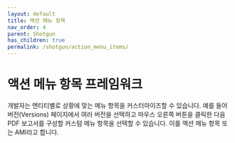 ```yaml
---
layout: default
title: 액션 메뉴 항목
nav_order: 4
parent: Shotgun
has_children: true
permalink: /shotgun/action_menu_items/
---
```


# 액션 메뉴 항목 프레임워크

개발자는 엔티티별로 상황에 맞는 메뉴 항목을 커스터마이즈할 수 있습니다. 예를 들어 버전(Versions) 페이지에서 여러 버전을 선택하고 마우스 오른쪽 버튼을 클릭한 다음 PDF 보고서를 구성할 커스텀 메뉴 항목을 선택할 수 있습니다. 이를 액션 메뉴 항목 또는 AMI라고 합니다.
